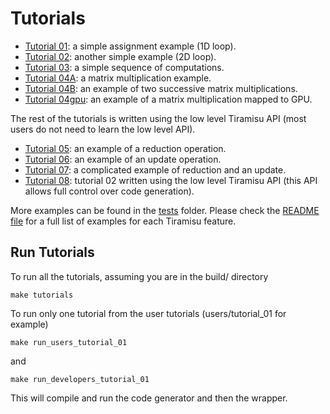 # Tutorials

- [Tutorial 01](developers/tutorial_01/tutorial_01.cpp): a simple assignment example (1D loop).
- [Tutorial 02](developers/tutorial_02/tutorial_02.cpp): another simple example (2D loop).
- [Tutorial 03](developers/tutorial_03/tutorial_03.cpp): a simple sequence of computations.
- [Tutorial 04A](developers/tutorial_04A/tutorial_04A.cpp): a matrix multiplication example.
- [Tutorial 04B](developers/tutorial_04B/tutorial_04B.cpp): an example of two successive matrix multiplications.
- [Tutorial 04gpu](developers/tutorial_04gpu/tutorial_04gpu.cpp): an example of a matrix multiplication mapped to GPU.

The rest of the tutorials is written using the low level Tiramisu API (most users do not need to learn the low level API).

- [Tutorial 05](developers/tutorial_05/tutorial_05.cpp): an example of a reduction operation.
- [Tutorial 06](developers/tutorial_06/tutorial_06.cpp): an example of an update operation.
- [Tutorial 07](developers/tutorial_07/tutorial_07.cpp): a complicated example of reduction and an update.
- [Tutorial 08](developers/tutorial_08/tutorial_08.cpp): tutorial 02 written using the low level Tiramisu API (this API allows full control over code generation).

More examples can be found in the [tests](../tests/) folder. Please check the [README file](../tests/README.md) for a full list of examples for each Tiramisu feature.

## Run Tutorials

To run all the tutorials, assuming you are in the build/ directory

    make tutorials
    
To run only one tutorial from the user tutorials (users/tutorial_01 for example)

    make run_users_tutorial_01

and

    make run_developers_tutorial_01
    
This will compile and run the code generator and then the wrapper.

